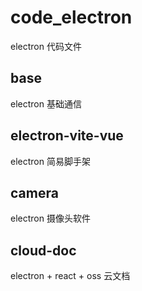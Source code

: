 # code_electron
electron 代码文件

## base
electron 基础通信

## electron-vite-vue
electron 简易脚手架

## camera
electron 摄像头软件

## cloud-doc
electron + react + oss 云文档